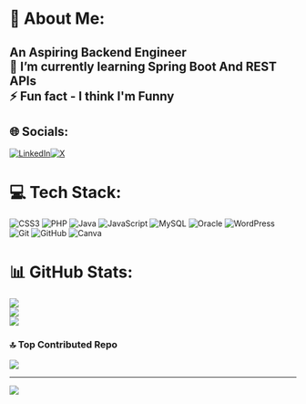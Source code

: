 # 💫 About Me:
<H2>  An Aspiring Backend Engineer<br>🌱 I’m currently learning Spring Boot And REST APIs<br>⚡ Fun fact - I think I'm Funny</H2>


## 🌐 Socials:
[![LinkedIn](https://img.shields.io/badge/LinkedIn-%230077B5.svg?logo=linkedin&logoColor=white)](https://www.linkedin.com/in/arya-pittalwala-b22958295)[![X](https://img.shields.io/badge/X-black.svg?logo=X&logoColor=white)](https://x.com/arya_pittalwala) 

# 💻 Tech Stack:
![CSS3](https://img.shields.io/badge/css3-%231572B6.svg?style=for-the-badge&logo=css3&logoColor=white) ![PHP](https://img.shields.io/badge/php-%23777BB4.svg?style=for-the-badge&logo=php&logoColor=white) ![Java](https://img.shields.io/badge/java-%23ED8B00.svg?style=for-the-badge&logo=openjdk&logoColor=white) ![JavaScript](https://img.shields.io/badge/javascript-%23323330.svg?style=for-the-badge&logo=javascript&logoColor=%23F7DF1E) ![MySQL](https://img.shields.io/badge/mysql-4479A1.svg?style=for-the-badge&logo=mysql&logoColor=white) ![Oracle](https://img.shields.io/badge/Oracle-F80000?style=for-the-badge&logo=oracle&logoColor=white) ![WordPress](https://img.shields.io/badge/WordPress-%23117AC9.svg?style=for-the-badge&logo=WordPress&logoColor=white) ![Git](https://img.shields.io/badge/git-%23F05033.svg?style=for-the-badge&logo=git&logoColor=white) ![GitHub](https://img.shields.io/badge/github-%23121011.svg?style=for-the-badge&logo=github&logoColor=white) ![Canva](https://img.shields.io/badge/Canva-%2300C4CC.svg?style=for-the-badge&logo=Canva&logoColor=white)
# 📊 GitHub Stats:
![](https://github-readme-stats.vercel.app/api?username=AryaPittalwala&theme=gruvbox&hide_border=false&include_all_commits=true&count_private=true)<br/>
![](https://github-readme-streak-stats.herokuapp.com/?user=AryaPittalwala&theme=gruvbox&hide_border=false)<br/>
![](https://github-readme-stats.vercel.app/api/top-langs/?username=AryaPittalwala&theme=gruvbox&hide_border=false&include_all_commits=true&count_private=true&layout=compact)

### 🔝 Top Contributed Repo
![](https://github-contributor-stats.vercel.app/api?username=AryaPittalwala&limit=5&theme=dark&combine_all_yearly_contributions=true)

---
[![](https://visitcount.itsvg.in/api?id=AryaPittalwala&icon=0&color=0)](https://visitcount.itsvg.in)

<!-- Proudly created with GPRM ( https://gprm.itsvg.in ) -->
